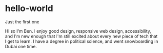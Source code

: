 # hello-world
Just the first one


Hi so I'm Ben. I enjoy good design, responsive web design, accessibility, and I'm new enough that I'm still excited about every new piece of tech that I get to learn.
I have a degree in political science, and went snowboarding in Dubai one time. 
